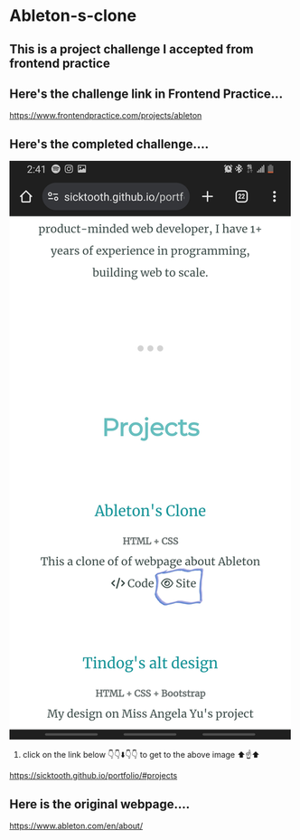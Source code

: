 ﻿# Ableton-s-clone

## This is a project challenge I accepted from frontend practice

## Here's the challenge link in Frontend Practice...

https://www.frontendpractice.com/projects/ableton

## Here's the completed challenge....

![screenshot](Isolated.jpg)

1. click on the link below 👇👇⬇️👇👇 to get to the above image ⬆️☝️⬆️

https://sicktooth.github.io/portfolio/#projects

## Here is the original webpage....

https://www.ableton.com/en/about/
